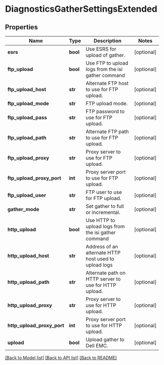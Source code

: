# DiagnosticsGatherSettingsExtended

## Properties
Name | Type | Description | Notes
------------ | ------------- | ------------- | -------------
**esrs** | **bool** | Use ESRS for upload of gather. | [optional] 
**ftp_upload** | **bool** | Use FTP to upload logs from the isi gather command | [optional] 
**ftp_upload_host** | **str** | Alternate FTP host to use for FTP upload. | [optional] 
**ftp_upload_mode** | **str** | FTP upload mode. | [optional] 
**ftp_upload_pass** | **str** | FTP password to use for FTP upload. | [optional] 
**ftp_upload_path** | **str** | Alternate FTP path to use for FTP upload. | [optional] 
**ftp_upload_proxy** | **str** | Proxy server to use for FTP upload. | [optional] 
**ftp_upload_proxy_port** | **int** | Proxy server port to use for FTP upload. | [optional] 
**ftp_upload_user** | **str** | FTP user to use for FTP upload. | [optional] 
**gather_mode** | **str** | Set gather to full or incremental. | [optional] 
**http_upload** | **bool** | Use HTTP to upload logs from the isi gather command | [optional] 
**http_upload_host** | **str** | Address of an alternate HTTP host used to upload logs | [optional] 
**http_upload_path** | **str** | Alternate path on HTTP server to use for HTTP upload. | [optional] 
**http_upload_proxy** | **str** | Proxy server to use for HTTP upload. | [optional] 
**http_upload_proxy_port** | **int** | Proxy server port to use for HTTP upload. | [optional] 
**upload** | **bool** | Upload gather to Dell EMC. | [optional] 

[[Back to Model list]](../README.md#documentation-for-models) [[Back to API list]](../README.md#documentation-for-api-endpoints) [[Back to README]](../README.md)


